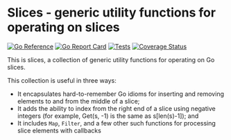 # Slices - generic utility functions for operating on slices

[![Go Reference](https://pkg.go.dev/badge/github.com/bobg/slices.svg)](https://pkg.go.dev/github.com/bobg/slices)
[![Go Report Card](https://goreportcard.com/badge/github.com/bobg/slices)](https://goreportcard.com/report/github.com/bobg/slices)
[![Tests](https://github.com/bobg/slices/actions/workflows/go.yml/badge.svg)](https://github.com/bobg/slices/actions/workflows/go.yml)
[![Coverage Status](https://coveralls.io/repos/github/bobg/slices/badge.svg?branch=master)](https://coveralls.io/github/bobg/slices?branch=master)

This is slices,
a collection of generic utility functions for operating on Go slices.

This collection is useful in three ways:

- It encapsulates hard-to-remember Go idioms for inserting and removing elements to and from the middle of a slice;
- It adds the ability to index from the right end of a slice using negative integers
  (for example, Get(s, -1) is the same as s[len(s)-1]); and
- It includes `Map`, `Filter`, and a few other such functions
  for processing slice elements with callbacks
